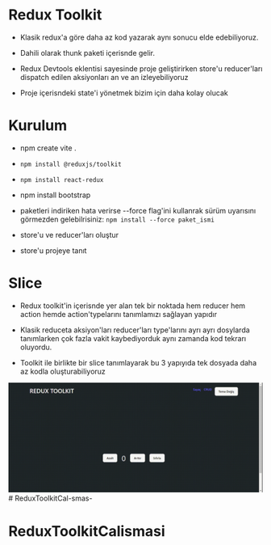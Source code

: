 # Redux Toolkit

- Klasik redux'a göre daha az kod yazarak aynı sonucu elde edebiliyoruz.

- Dahili olarak thunk paketi içerisnde gelir.

- Redux Devtools eklentisi sayesinde proje geliştirirken store'u reducer'ları dispatch edilen aksiyonları an ve an izleyebiliyoruz

- Proje içerisndeki state'i yönetmek bizim için daha kolay olucak

# Kurulum
- npm create vite .

- `npm install @reduxjs/toolkit`

- `npm install react-redux`

- npm install bootstrap

- paketleri indiriken hata verirse --force flag'ini kullanrak sürüm uyarısını görmezden gelebilrisiniz: `npm install --force paket_ismi`

- store'u ve reducer'ları oluştur

- store'u projeye tanıt

# Slice

- Redux toolkit'in içerisnde yer alan tek bir noktada hem reducer hem action hemde action'typelarını tanımlamızı sağlayan yapıdır

- Klasik reduceta aksiyon'ları reducer'ları type'larını ayrı ayrı dosylarda tanımlarken çok fazla vakit kaybediyorduk aynı zamanda kod tekrarı oluyordu.

- Toolkit ile birlikte bir slice tanımlayarak bu 3 yapıyıda tek dosyada daha az kodla oluşturabiliyoruz

<img src="screen.gif"/># ReduxToolkitCal-smas-
# ReduxToolkitCalismasi
